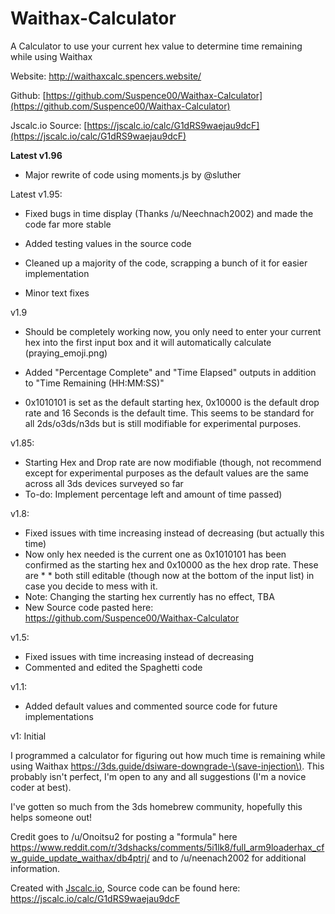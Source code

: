 # Waithax-Calculator
A Calculator to use your current hex value to determine time remaining while using Waithax

Website: http://waithaxcalc.spencers.website/

Github: [https://github.com/Suspence00/Waithax-Calculator](https://github.com/Suspence00/Waithax-Calculator)

Jscalc.io Source: [https://jscalc.io/calc/G1dRS9waejau9dcF](https://jscalc.io/calc/G1dRS9waejau9dcF)


**Latest v1.96**

* Major rewrite of code using moments.js by @sluther

Latest v1.95:

* Fixed bugs in time display (Thanks /u/Neechnach2002) and made the code far more stable

* Added testing values in the source code

* Cleaned up a majority of the code, scrapping a bunch of it for easier implementation

* Minor text fixes

v1.9
*  Should be completely working now, you only need to enter your current hex into the first input box and it will automatically calculate (praying_emoji.png)

* Added "Percentage Complete" and "Time Elapsed" outputs in addition to "Time Remaining (HH:MM:SS)"

* 0x1010101 is set as the default starting hex, 0x10000 is the default drop rate and 16 Seconds is the default time. This seems to be standard for all 2ds/o3ds/n3ds but is still modifiable for experimental purposes.

v1.85:
* Starting Hex and Drop rate are now modifiable (though, not recommend except for experimental purposes as the default values are the same across all 3ds devices surveyed so far
* To-do: Implement percentage left and amount of time passed)

v1.8:
* Fixed issues with time increasing instead of decreasing (but actually this time)
* Now only hex needed is the current one as 0x1010101 has been confirmed as the starting hex and 0x10000 as the hex drop rate. These are * * both still editable (though now at the bottom of the input list) in case you decide to mess with it.
* Note: Changing the starting hex currently has no effect, TBA
* New Source code pasted here: https://github.com/Suspence00/Waithax-Calculator

v1.5:
* Fixed issues with time increasing instead of decreasing
* Commented and edited the Spaghetti code

v1.1:
* Added default values and commented source code for future implementations

v1: Initial

I programmed a calculator for figuring out how much time is remaining while using Waithax https://3ds.guide/dsiware-downgrade-\(save-injection\). This probably isn't perfect, I'm open to any and all suggestions (I'm a novice coder at best). 

I've gotten so much from the 3ds homebrew community, hopefully this helps someone out! 

Credit goes to /u/Onoitsu2 for posting a "formula" here https://www.reddit.com/r/3dshacks/comments/5i1lk8/full_arm9loaderhax_cfw_guide_update_waithax/db4ptrj/ and to /u/neenach2002 for additional information.

 Created with [Jscalc.io](http://www.Jscalc.io/), Source code can be found here: https://jscalc.io/calc/G1dRS9waejau9dcF
